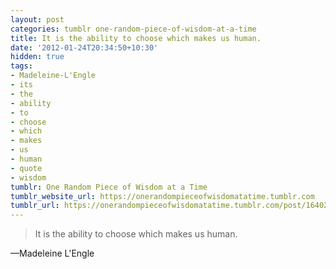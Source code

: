 ```yaml
---
layout: post
categories: tumblr one-random-piece-of-wisdom-at-a-time
title: It is the ability to choose which makes us human.
date: '2012-01-24T20:34:50+10:30'
hidden: true
tags:
- Madeleine-L'Engle
- its
- the
- ability
- to
- choose
- which
- makes
- us
- human
- quote
- wisdom
tumblr: One Random Piece of Wisdom at a Time
tumblr_website_url: https://onerandompieceofwisdomatatime.tumblr.com
tumblr_url: https://onerandompieceofwisdomatatime.tumblr.com/post/16402163756/it-is-the-ability-to-choose-which-makes-us-human
---
```

> It is the ability to choose which makes us human.

—Madeleine L'Engle
